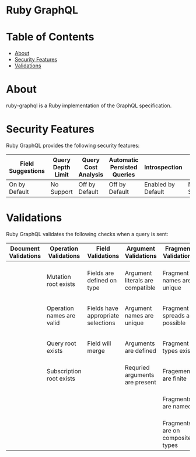 # Ruby GraphQL

# Table of Contents
* [About](#About)
* [Security Features](#Security-Features)
* [Validations](#Validations)

# About
ruby-graphql is a Ruby implementation of the GraphQL specification.

# Security Features
Ruby GraphQL provides the following security features:

| Field Suggestions | Query Depth Limit | Query Cost Analysis | Automatic Persisted Queries | Introspection      | Debug Mode | Batch Requests  |
|-------------------|-------------------|---------------------|-----------------------------|--------------------|------------|-----------------|
| On by Default     | No Support        | Off by Default      | Off by Default              | Enabled by Default | No Support | On by Default   |


# Validations
Ruby GraphQL validates the following checks when a query is sent:

| Document Validations | Operation Validations | Field Validations | Argument Validations | Fragment Validations      | Value/Type Validations | Directive Validations  | Variable Validations | Misc. Validations |
|----------------------|-----------------------|-------------------|----------------------|---------------------------|--------------------------|------------------------|----------------------|-------------------|
| | Mutation root exists | Fields are defined on type | Argument literals are compatible | Fragment names are unique | Input object names are unique | Directives are defined | Variables default values are correctly typed | No definitions are present |
| | Operation names are valid | Fields have appropriate selections | Argument names are unique | Fragment spreads are possible | Required input object attributes are present | Directives are in valid locations | Variable names are unique | |
| | Query root exists | Field will merge | Arguments are defined | Fragment types exist | | Unique directives per location | Variable usages are allowed | |
| | Subscription root exists |  | Requried arguments are present |  Fragements are finite | | | Variables are input types | |
| | | | | Fragments are named | | | Variables are used and defined | |
| | | | | Fragments are on composite types | | | | |
